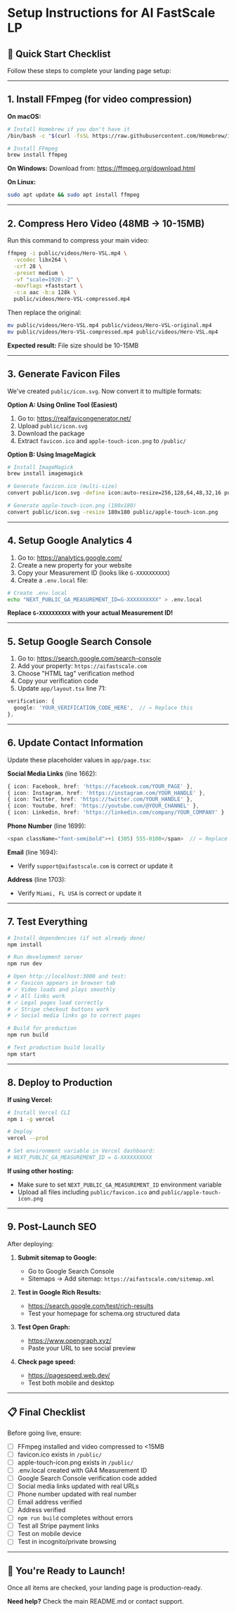 # Setup Instructions for AI FastScale LP

## 🚀 Quick Start Checklist

Follow these steps to complete your landing page setup:

---

## 1. Install FFmpeg (for video compression)

**On macOS:**
```bash
# Install Homebrew if you don't have it
/bin/bash -c "$(curl -fsSL https://raw.githubusercontent.com/Homebrew/install/HEAD/install.sh)"

# Install FFmpeg
brew install ffmpeg
```

**On Windows:**
Download from: https://ffmpeg.org/download.html

**On Linux:**
```bash
sudo apt update && sudo apt install ffmpeg
```

---

## 2. Compress Hero Video (48MB → 10-15MB)

Run this command to compress your main video:

```bash
ffmpeg -i public/videos/Hero-VSL.mp4 \
  -vcodec libx264 \
  -crf 28 \
  -preset medium \
  -vf "scale=1920:-2" \
  -movflags +faststart \
  -c:a aac -b:a 128k \
  public/videos/Hero-VSL-compressed.mp4
```

Then replace the original:
```bash
mv public/videos/Hero-VSL.mp4 public/videos/Hero-VSL-original.mp4
mv public/videos/Hero-VSL-compressed.mp4 public/videos/Hero-VSL.mp4
```

**Expected result:** File size should be 10-15MB

---

## 3. Generate Favicon Files

We've created `public/icon.svg`. Now convert it to multiple formats:

**Option A: Using Online Tool (Easiest)**
1. Go to: https://realfavicongenerator.net/
2. Upload `public/icon.svg`
3. Download the package
4. Extract `favicon.ico` and `apple-touch-icon.png` to `/public/`

**Option B: Using ImageMagick**
```bash
# Install ImageMagick
brew install imagemagick

# Generate favicon.ico (multi-size)
convert public/icon.svg -define icon:auto-resize=256,128,64,48,32,16 public/favicon.ico

# Generate apple-touch-icon.png (180x180)
convert public/icon.svg -resize 180x180 public/apple-touch-icon.png
```

---

## 4. Setup Google Analytics 4

1. Go to: https://analytics.google.com/
2. Create a new property for your website
3. Copy your Measurement ID (looks like `G-XXXXXXXXXX`)
4. Create a `.env.local` file:

```bash
# Create .env.local
echo "NEXT_PUBLIC_GA_MEASUREMENT_ID=G-XXXXXXXXXX" > .env.local
```

**Replace `G-XXXXXXXXXX` with your actual Measurement ID!**

---

## 5. Setup Google Search Console

1. Go to: https://search.google.com/search-console
2. Add your property: `https://aifastscale.com`
3. Choose "HTML tag" verification method
4. Copy your verification code
5. Update `app/layout.tsx` line 71:

```typescript
verification: {
  google: 'YOUR_VERIFICATION_CODE_HERE',  // ← Replace this
},
```

---

## 6. Update Contact Information

Update these placeholder values in `app/page.tsx`:

**Social Media Links** (line 1662):
```typescript
{ icon: Facebook, href: 'https://facebook.com/YOUR_PAGE' },
{ icon: Instagram, href: 'https://instagram.com/YOUR_HANDLE' },
{ icon: Twitter, href: 'https://twitter.com/YOUR_HANDLE' },
{ icon: Youtube, href: 'https://youtube.com/@YOUR_CHANNEL' },
{ icon: Linkedin, href: 'https://linkedin.com/company/YOUR_COMPANY' }
```

**Phone Number** (line 1699):
```typescript
<span className="font-semibold">+1 (305) 555-0100</span>  // ← Replace
```

**Email** (line 1694):
- Verify `support@aifastscale.com` is correct or update it

**Address** (line 1703):
- Verify `Miami, FL USA` is correct or update it

---

## 7. Test Everything

```bash
# Install dependencies (if not already done)
npm install

# Run development server
npm run dev

# Open http://localhost:3000 and test:
# ✓ Favicon appears in browser tab
# ✓ Video loads and plays smoothly
# ✓ All links work
# ✓ Legal pages load correctly
# ✓ Stripe checkout buttons work
# ✓ Social media links go to correct pages

# Build for production
npm run build

# Test production build locally
npm start
```

---

## 8. Deploy to Production

**If using Vercel:**
```bash
# Install Vercel CLI
npm i -g vercel

# Deploy
vercel --prod

# Set environment variable in Vercel dashboard:
# NEXT_PUBLIC_GA_MEASUREMENT_ID = G-XXXXXXXXXX
```

**If using other hosting:**
- Make sure to set `NEXT_PUBLIC_GA_MEASUREMENT_ID` environment variable
- Upload all files including `public/favicon.ico` and `public/apple-touch-icon.png`

---

## 9. Post-Launch SEO

After deploying:

1. **Submit sitemap to Google:**
   - Go to Google Search Console
   - Sitemaps → Add sitemap: `https://aifastscale.com/sitemap.xml`

2. **Test in Google Rich Results:**
   - https://search.google.com/test/rich-results
   - Test your homepage for schema.org structured data

3. **Test Open Graph:**
   - https://www.opengraph.xyz/
   - Paste your URL to see social preview

4. **Check page speed:**
   - https://pagespeed.web.dev/
   - Test both mobile and desktop

---

## 📋 Final Checklist

Before going live, ensure:

- [ ] FFmpeg installed and video compressed to <15MB
- [ ] favicon.ico exists in `/public/`
- [ ] apple-touch-icon.png exists in `/public/`
- [ ] .env.local created with GA4 Measurement ID
- [ ] Google Search Console verification code added
- [ ] Social media links updated with real URLs
- [ ] Phone number updated with real number
- [ ] Email address verified
- [ ] Address verified
- [ ] `npm run build` completes without errors
- [ ] Test all Stripe payment links
- [ ] Test on mobile device
- [ ] Test in incognito/private browsing

---

## 🎉 You're Ready to Launch!

Once all items are checked, your landing page is production-ready.

**Need help?** Check the main README.md or contact support.

